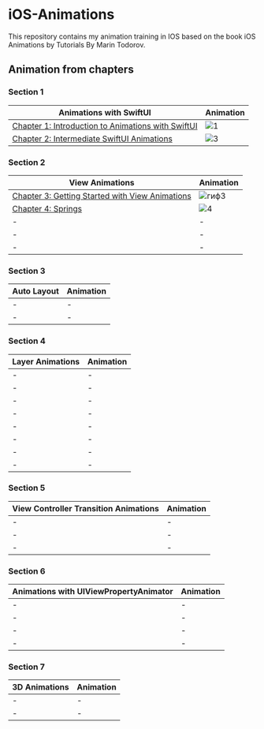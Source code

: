 # iOS-Animations

This repository contains my animation training in IOS based on the book iOS Animations by Tutorials
By Marin Todorov.

## Animation from chapters
### Section 1
| Animations with SwiftUI | Animation | 
| ------------- | ------------- | 
| [ Chapter 1: Introduction to Animations with SwiftUI ](https://github.com/egorskikh/iOS-Animations/tree/main/1.%20Animations%20with%20SwiftUI/1.%20Animations%20with%20SwiftUI/starter) | ![1](https://user-images.githubusercontent.com/60622982/116818663-401b8200-ab75-11eb-8225-ae41b5626494.gif)| 
| [ Chapter 2: Intermediate SwiftUI Animations ](https://github.com/egorskikh/iOS-Animations/tree/main/1.%20Animations%20with%20SwiftUI/2.%20Intermediate%20SwiftUI%20Animations/starter) | ![3](https://user-images.githubusercontent.com/60622982/116818778-c3d56e80-ab75-11eb-870c-8f0a520e6d2e.gif) |

### Section 2
| View Animations  | Animation | 
| ------------- | ------------- | 
| [ Chapter 3: Getting Started with View Animations ](https://github.com/egorskikh/iOS-Animations/tree/main/2.%20View%20Animations/3.%20Getting%20Started%20with%20View%20Animations/starter) | ![гиф3](https://user-images.githubusercontent.com/60622982/116818340-95569400-ab73-11eb-8fee-a9ff0c85e073.gif) | 
| [ Chapter 4: Springs ](https://github.com/egorskikh/iOS-Animations/tree/main/2.%20View%20Animations/4.%20Springs/starter) | ![4](https://user-images.githubusercontent.com/60622982/116911011-0159fa80-ac4f-11eb-8166-56d6b71659b5.gif) |
| - | - | 
| - | - |
| - | - | 


### Section 3
| Auto Layout | Animation | 
| ------------- | ------------- | 
| - | - | 
| - | - |

### Section 4
| Layer Animations  | Animation | 
| ------------- | ------------- | 
| - | - | 
| - | - |
| - | - | 
| - | - |
| - | - | 
| - | - |
| - | - | 
| - | - |

### Section 5
| View Controller Transition Animations | Animation | 
| ------------- | ------------- | 
| - | - | 
| - | - |
| - | - | 


### Section 6
| Animations with UIViewPropertyAnimator  | Animation | 
| ------------- | ------------- | 
| - | - | 
| - | - |
| - | - | 
| - | - |

### Section 7
| 3D Animations  | Animation | 
| ------------- | ------------- | 
| - | - | 
| - | - |

